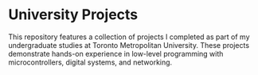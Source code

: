 # University Projects
This repository features a collection of projects I completed as part of my undergraduate studies at Toronto Metropolitan University. These projects demonstrate hands-on experience in low-level programming with microcontrollers, digital systems, and networking.
